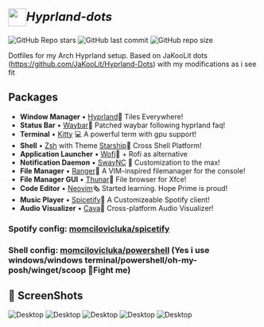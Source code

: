<h1>
 <b style="font-size:24px;line-height:24px;vertical-align:middle;"><i><img src="https://cdn0.iconfinder.com/data/icons/flat-round-system/512/archlinux-512.png" width="36px" style="vertical-align:middle;">Hyprland-dots</i></b>
</h1>

![GitHub Repo stars](https://img.shields.io/github/stars/momcilovicluka/Hyprland-Dots?style=for-the-badge&color=0000ff) ![GitHub last commit](https://img.shields.io/github/last-commit/momcilovicluka/Hyprland-Dots?style=for-the-badge&color=0000ff) ![GitHub repo size](https://img.shields.io/github/repo-size/momcilovicluka/Hyprland-Dots?style=for-the-badge&color=0000ff)

Dotfiles for my Arch Hyprland setup. Based on JaKooLit dots (https://github.com/JaKooLit/Hyprland-Dots) with my modifications as i see fit

## Packages
- **Window Manager** • [Hyprland](https://github.com/hyprwm/Hyprland)🎨 Tiles Everywhere!
- **Status Bar** • [Waybar](https://github.com/Alexays/Waybar)🧴 Patched waybar following hyprland faq!
- **Terminal** • [Kitty](https://github.com/kovidgoyal/kitty) 💻 A powerful term with gpu support!
- **Shell** • [Zsh](https://www.zsh.org/) with Theme [Starship](https://github.com/starship/starship)🐚 Cross Shell Platform!
- **Application Launcher** • [Wofi](https://hg.sr.ht/~scoopta/wofi)🚀 + Rofi as alternative
- **Notification Daemon** • [SwayNC](https://github.com/ErikReider/SwayNotificationCenter) 🍃 Customization to the max!
- **File Manager** • [Ranger](https://github.com/ranger/ranger)📁 A VIM-inspired filemanager for the console!
- **File Manager GUI** • [Thunar](https://wiki.archlinux.org/title/thunar)📂 File browser for Xfce!
- **Code Editor** • [Neovim](https://github.com/neovim/neovim)🗞️ Started learning. Hope Prime is proud!
- **Music Player** • [Spicetify](https://github.com/spicetify/spicetify-cli)🎹 A Customizeable Spotify client!
- **Audio Visualizer** • [Cava](https://github.com/karlstav/cava)🎼 Cross-platform Audio Visualizer!

### Spotify config: [momcilovicluka/spicetify](https://github.com/momcilovicluka/spicetify)

### Shell config: [momcilovicluka/powershell](https://github.com/momcilovicluka/powershell) (Yes i use windows/windows terminal/powershell/oh-my-posh/winget/scoop 👊Fight me)

## 🐜 ScreenShots
![Desktop](https://github.com/momcilovicluka/Hyprland-dots/blob/master/Screenshots/Desktop.png?raw=true)
![Desktop](https://github.com/momcilovicluka/Hyprland-dots/blob/master/Screenshots/Thunar_Cava_Htop.png?raw=true)
![Desktop](https://github.com/momcilovicluka/Hyprland-dots/blob/master/Screenshots/Ranger_Thunar_Wofi.png?raw=true)
![Desktop](https://github.com/momcilovicluka/Hyprland-dots/blob/master/Screenshots/Swaync.png?raw=true)
![Desktop](https://github.com/momcilovicluka/Hyprland-dots/blob/master/Screenshots/Firefox.png?raw=true)

